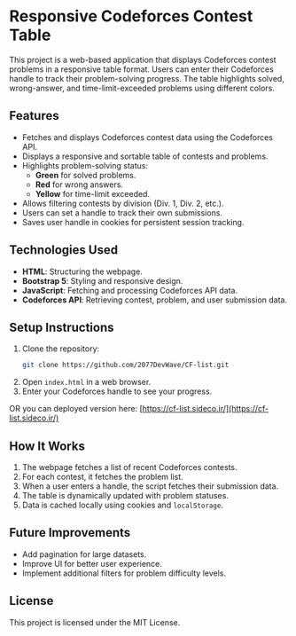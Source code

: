 # Responsive Codeforces Contest Table

This project is a web-based application that displays Codeforces contest problems in a responsive table format. Users can enter their Codeforces handle to track their problem-solving progress. The table highlights solved, wrong-answer, and time-limit-exceeded problems using different colors.

## Features
- Fetches and displays Codeforces contest data using the Codeforces API.
- Displays a responsive and sortable table of contests and problems.
- Highlights problem-solving status:
  - **Green** for solved problems.
  - **Red** for wrong answers.
  - **Yellow** for time-limit exceeded.
- Allows filtering contests by division (Div. 1, Div. 2, etc.).
- Users can set a handle to track their own submissions.
- Saves user handle in cookies for persistent session tracking.

## Technologies Used
- **HTML**: Structuring the webpage.
- **Bootstrap 5**: Styling and responsive design.
- **JavaScript**: Fetching and processing Codeforces API data.
- **Codeforces API**: Retrieving contest, problem, and user submission data.

## Setup Instructions
1. Clone the repository:
   ```sh
   git clone https://github.com/2077DevWave/CF-list.git
   ```
2. Open `index.html` in a web browser.
3. Enter your Codeforces handle to see your progress.

OR you can deployed version here: [https://cf-list.sideco.ir/](https://cf-list.sideco.ir/)

## How It Works
1. The webpage fetches a list of recent Codeforces contests.
2. For each contest, it fetches the problem list.
3. When a user enters a handle, the script fetches their submission data.
4. The table is dynamically updated with problem statuses.
5. Data is cached locally using cookies and `localStorage`.

## Future Improvements
- Add pagination for large datasets.
- Improve UI for better user experience.
- Implement additional filters for problem difficulty levels.

## License
This project is licensed under the MIT License.

